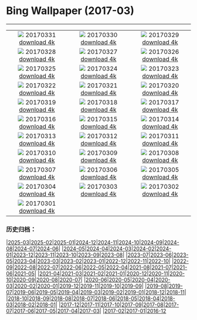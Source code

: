# Bing Wallpaper (2017-03)
**************
| | | |
| :----: | :----: | :----: |
| ![](https://www.bing.com/az/hprichbg/rb/MeerkatAmuck_ZH-CN5734433814_1920x1080.jpg) 20170331 [download 4k](https://www.bing.com/az/hprichbg/rb/MeerkatAmuck_ZH-CN5734433814_UHD.jpg) | ![](https://www.bing.com/az/hprichbg/rb/EarthArt_ZH-CN7715783871_1920x1080.jpg) 20170330 [download 4k](https://www.bing.com/az/hprichbg/rb/EarthArt_ZH-CN7715783871_UHD.jpg) | ![](https://www.bing.com/az/hprichbg/rb/CMLSCNP_ZH-CN12089840072_1920x1080.jpg) 20170329 [download 4k](https://www.bing.com/az/hprichbg/rb/CMLSCNP_ZH-CN12089840072_UHD.jpg) |
| ![](https://www.bing.com/az/hprichbg/rb/BellasArtes_ZH-CN9573521567_1920x1080.jpg) 20170328 [download 4k](https://www.bing.com/az/hprichbg/rb/BellasArtes_ZH-CN9573521567_UHD.jpg) | ![](https://www.bing.com/az/hprichbg/rb/CommonRosefinch_ZH-CN10986839201_1920x1080.jpg) 20170327 [download 4k](https://www.bing.com/az/hprichbg/rb/CommonRosefinch_ZH-CN10986839201_UHD.jpg) | ![](https://www.bing.com/az/hprichbg/rb/Hveravellir_ZH-CN12673758963_1920x1080.jpg) 20170326 [download 4k](https://www.bing.com/az/hprichbg/rb/Hveravellir_ZH-CN12673758963_UHD.jpg) |
| ![](https://www.bing.com/az/hprichbg/rb/WildfireSapling_ZH-CN10766255059_1920x1080.jpg) 20170325 [download 4k](https://www.bing.com/az/hprichbg/rb/WildfireSapling_ZH-CN10766255059_UHD.jpg) | ![](https://www.bing.com/az/hprichbg/rb/SpainSpring_ZH-CN9613370360_1920x1080.jpg) 20170324 [download 4k](https://www.bing.com/az/hprichbg/rb/SpainSpring_ZH-CN9613370360_UHD.jpg) | ![](https://www.bing.com/az/hprichbg/rb/NoronhaTwoBrothers_ZH-CN10642407566_1920x1080.jpg) 20170323 [download 4k](https://www.bing.com/az/hprichbg/rb/NoronhaTwoBrothers_ZH-CN10642407566_UHD.jpg) |
| ![](https://www.bing.com/az/hprichbg/rb/LamarStorm_ZH-CN10021643995_1920x1080.jpg) 20170322 [download 4k](https://www.bing.com/az/hprichbg/rb/LamarStorm_ZH-CN10021643995_UHD.jpg) | ![](https://www.bing.com/az/hprichbg/rb/GuizhouWaterfall_ZH-CN10955906714_1920x1080.jpg) 20170321 [download 4k](https://www.bing.com/az/hprichbg/rb/GuizhouWaterfall_ZH-CN10955906714_UHD.jpg) | ![](https://www.bing.com/az/hprichbg/rb/DrizzlyBear_ZH-CN8074606058_1920x1080.jpg) 20170320 [download 4k](https://www.bing.com/az/hprichbg/rb/DrizzlyBear_ZH-CN8074606058_UHD.jpg) |
| ![](https://www.bing.com/az/hprichbg/rb/TingSakura_ZH-CN14945610051_1920x1080.jpg) 20170319 [download 4k](https://www.bing.com/az/hprichbg/rb/TingSakura_ZH-CN14945610051_UHD.jpg) | ![](https://www.bing.com/az/hprichbg/rb/MatunuskaGlacier_ZH-CN11670641539_1920x1080.jpg) 20170318 [download 4k](https://www.bing.com/az/hprichbg/rb/MatunuskaGlacier_ZH-CN11670641539_UHD.jpg) | ![](https://www.bing.com/az/hprichbg/rb/RiverofLife_ZH-CN8454523790_1920x1080.jpg) 20170317 [download 4k](https://www.bing.com/az/hprichbg/rb/RiverofLife_ZH-CN8454523790_UHD.jpg) |
| ![](https://www.bing.com/az/hprichbg/rb/FiveFingersStrand_ZH-CN9284198785_1920x1080.jpg) 20170316 [download 4k](https://www.bing.com/az/hprichbg/rb/FiveFingersStrand_ZH-CN9284198785_UHD.jpg) | ![](https://www.bing.com/az/hprichbg/rb/MousaBroch_ZH-CN11732543982_1920x1080.jpg) 20170315 [download 4k](https://www.bing.com/az/hprichbg/rb/MousaBroch_ZH-CN11732543982_UHD.jpg) | ![](https://www.bing.com/az/hprichbg/rb/SutroBaths_ZH-CN10530101768_1920x1080.jpg) 20170314 [download 4k](https://www.bing.com/az/hprichbg/rb/SutroBaths_ZH-CN10530101768_UHD.jpg) |
| ![](https://www.bing.com/az/hprichbg/rb/EnhancedPinus_ZH-CN11908142325_1920x1080.jpg) 20170313 [download 4k](https://www.bing.com/az/hprichbg/rb/EnhancedPinus_ZH-CN11908142325_UHD.jpg) | ![](https://www.bing.com/az/hprichbg/rb/HoliMunich_ZH-CN12353152381_1920x1080.jpg) 20170312 [download 4k](https://www.bing.com/az/hprichbg/rb/HoliMunich_ZH-CN12353152381_UHD.jpg) | ![](https://www.bing.com/az/hprichbg/rb/PlungeDiving_ZH-CN11143756334_1920x1080.jpg) 20170311 [download 4k](https://www.bing.com/az/hprichbg/rb/PlungeDiving_ZH-CN11143756334_UHD.jpg) |
| ![](https://www.bing.com/az/hprichbg/rb/BlanchardSprings_ZH-CN10814394195_1920x1080.jpg) 20170310 [download 4k](https://www.bing.com/az/hprichbg/rb/BlanchardSprings_ZH-CN10814394195_UHD.jpg) | ![](https://www.bing.com/az/hprichbg/rb/Dongdaemun_ZH-CN10736487148_1920x1080.jpg) 20170309 [download 4k](https://www.bing.com/az/hprichbg/rb/Dongdaemun_ZH-CN10736487148_UHD.jpg) | ![](https://www.bing.com/az/hprichbg/rb/SvalbardSatellite_ZH-CN11710008487_1920x1080.jpg) 20170308 [download 4k](https://www.bing.com/az/hprichbg/rb/SvalbardSatellite_ZH-CN11710008487_UHD.jpg) |
| ![](https://www.bing.com/az/hprichbg/rb/SuffragetteMuralNZ_ZH-CN11170622518_1920x1080.jpg) 20170307 [download 4k](https://www.bing.com/az/hprichbg/rb/SuffragetteMuralNZ_ZH-CN11170622518_UHD.jpg) | ![](https://www.bing.com/az/hprichbg/rb/WatchtowerSky_ZH-CN8532519791_1920x1080.jpg) 20170306 [download 4k](https://www.bing.com/az/hprichbg/rb/WatchtowerSky_ZH-CN8532519791_UHD.jpg) | ![](https://www.bing.com/az/hprichbg/rb/SteepSheep_ZH-CN8716398488_1920x1080.jpg) 20170305 [download 4k](https://www.bing.com/az/hprichbg/rb/SteepSheep_ZH-CN8716398488_UHD.jpg) |
| ![](https://www.bing.com/az/hprichbg/rb/ButterflyWorld_ZH-CN11273971874_1920x1080.jpg) 20170304 [download 4k](https://www.bing.com/az/hprichbg/rb/ButterflyWorld_ZH-CN11273971874_UHD.jpg) | ![](https://www.bing.com/az/hprichbg/rb/Aoraki_ZH-CN7776353328_1920x1080.jpg) 20170303 [download 4k](https://www.bing.com/az/hprichbg/rb/Aoraki_ZH-CN7776353328_UHD.jpg) | ![](https://www.bing.com/az/hprichbg/rb/SpringbokHerd_ZH-CN11603112082_1920x1080.jpg) 20170302 [download 4k](https://www.bing.com/az/hprichbg/rb/SpringbokHerd_ZH-CN11603112082_UHD.jpg) |
| ![](https://www.bing.com/az/hprichbg/rb/Shiprock_ZH-CN11237156651_1920x1080.jpg) 20170301 [download 4k](https://www.bing.com/az/hprichbg/rb/Shiprock_ZH-CN11237156651_UHD.jpg) |  |  |

### 历史归档：

|[2025-03](/2025-03/2025-03.md)|[2025-02](/2025-02/2025-02.md)|[2025-01](/2025-01/2025-01.md)|[2024-12](/2024-12/2024-12.md)|[2024-11](/2024-11/2024-11.md)|[2024-10](/2024-10/2024-10.md)|[2024-09](/2024-09/2024-09.md)|[2024-08](/2024-08/2024-08.md)|[2024-07](/2024-07/2024-07.md)|[2024-06](/2024-06/2024-06.md)|
|[2024-05](/2024-05/2024-05.md)|[2024-04](/2024-04/2024-04.md)|[2024-03](/2024-03/2024-03.md)|[2024-02](/2024-02/2024-02.md)|[2024-01](/2024-01/2024-01.md)|[2023-12](/2023-12/2023-12.md)|[2023-11](/2023-11/2023-11.md)|[2023-10](/2023-10/2023-10.md)|[2023-09](/2023-09/2023-09.md)|[2023-08](/2023-08/2023-08.md)|
|[2023-07](/2023-07/2023-07.md)|[2023-06](/2023-06/2023-06.md)|[2023-05](/2023-05/2023-05.md)|[2023-04](/2023-04/2023-04.md)|[2023-03](/2023-03/2023-03.md)|[2023-02](/2023-02/2023-02.md)|[2023-01](/2023-01/2023-01.md)|[2022-12](/2022-12/2022-12.md)|[2022-11](/2022-11/2022-11.md)|[2022-10](/2022-10/2022-10.md)|
|[2022-09](/2022-09/2022-09.md)|[2022-08](/2022-08/2022-08.md)|[2022-07](/2022-07/2022-07.md)|[2022-06](/2022-06/2022-06.md)|[2022-05](/2022-05/2022-05.md)|[2022-04](/2022-04/2022-04.md)|[2021-08](/2021-08/2021-08.md)|[2021-07](/2021-07/2021-07.md)|[2021-06](/2021-06/2021-06.md)|[2021-05](/2021-05/2021-05.md)|
|[2021-04](/2021-04/2021-04.md)|[2021-03](/2021-03/2021-03.md)|[2021-02](/2021-02/2021-02.md)|[2021-01](/2021-01/2021-01.md)|[2020-12](/2020-12/2020-12.md)|[2020-11](/2020-11/2020-11.md)|[2020-10](/2020-10/2020-10.md)|[2020-09](/2020-09/2020-09.md)|[2020-08](/2020-08/2020-08.md)|[2020-07](/2020-07/2020-07.md)|
|[2020-06](/2020-06/2020-06.md)|[2020-05](/2020-05/2020-05.md)|[2020-04](/2020-04/2020-04.md)|[2020-03](/2020-03/2020-03.md)|[2020-02](/2020-02/2020-02.md)|[2020-01](/2020-01/2020-01.md)|[2019-12](/2019-12/2019-12.md)|[2019-11](/2019-11/2019-11.md)|[2019-10](/2019-10/2019-10.md)|[2019-09](/2019-09/2019-09.md)|
|[2019-08](/2019-08/2019-08.md)|[2019-07](/2019-07/2019-07.md)|[2019-06](/2019-06/2019-06.md)|[2019-05](/2019-05/2019-05.md)|[2019-04](/2019-04/2019-04.md)|[2019-03](/2019-03/2019-03.md)|[2019-02](/2019-02/2019-02.md)|[2019-01](/2019-01/2019-01.md)|[2018-12](/2018-12/2018-12.md)|[2018-11](/2018-11/2018-11.md)|
|[2018-10](/2018-10/2018-10.md)|[2018-09](/2018-09/2018-09.md)|[2018-08](/2018-08/2018-08.md)|[2018-07](/2018-07/2018-07.md)|[2018-06](/2018-06/2018-06.md)|[2018-05](/2018-05/2018-05.md)|[2018-04](/2018-04/2018-04.md)|[2018-03](/2018-03/2018-03.md)|[2018-02](/2018-02/2018-02.md)|[2018-01](/2018-01/2018-01.md)|
|[2017-12](/2017-12/2017-12.md)|[2017-11](/2017-11/2017-11.md)|[2017-10](/2017-10/2017-10.md)|[2017-09](/2017-09/2017-09.md)|[2017-08](/2017-08/2017-08.md)|[2017-07](/2017-07/2017-07.md)|[2017-06](/2017-06/2017-06.md)|[2017-05](/2017-05/2017-05.md)|[2017-04](/2017-04/2017-04.md)|[2017-03](/2017-03/2017-03.md)|
|[2017-02](/2017-02/2017-02.md)|[2017-01](/2017-01/2017-01.md)|[2016-12](/2016-12/2016-12.md)